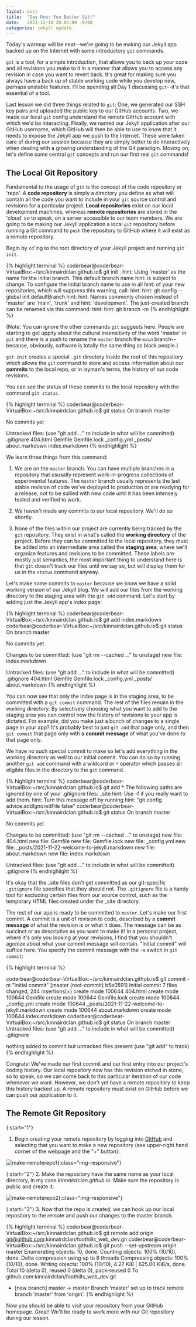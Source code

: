 ```yaml
---
layout: post
title:  "Day One: You Better Git!"
date:   2021-12-10 20:05:00 -0700
categories: jekyll update
---
```

Today's warmup will be neat--we're going to be making our Jekyll app backed up on the Internet with some introductory `git` commands.

`git` is a tool, for a simple introduction, that allows you to back up your code and all revisions you make to it in a manner that allows you to access any revision in case you want to revert back. It's great for making sure you always have a back up of stable working code while you develop new, perhaps unstable features. I'll be spending all Day 1 discussing `git`--it's that essential of a tool.

Last lesson we did three things related to `git`: One, we generated our SSH key pairs and uploaded the public key to our GitHub accounts. Two, we made our local `git` config understand the remote GitHub account with which we'd be interacting. Finally, we named our Jekyll application after our GitHub username, which GitHub will then be able to use to know that it needs to expose the Jekyll app we push to the Internet. These were taken care of during our session because they are simply better to do interactively when dealing with a growing understanding of the Git paradigm. Moving on, let's define some central `git` concepts and run our first real `git` commands!

The Local Git Repository
---

Fundamental to the usage of `git` is the concept of the code repository or 'repo'. A **code repository** is simply a directory you define as what will contain all the code you want to include in your `git` source control and revisions for a particular project. **Local repositories** exist on our local development machines, whereas **remote repositories** are stored in the 'cloud' so to speak, on a server accessible to our team members. We are going to be making our Jekyll application a local `git` repository before running a Git command to `push` the repository to GitHub where it will exist as a remote repository.

Begin by `cd`'ing to the root directory of your Jekyll project and running `git init`.

{% highlight terminal %}
coderbear@coderbear-VirtualBox:~/src/kinnairdclan.github.io$ git init .
hint: Using 'master' as the name for the initial branch. This default branch name
hint: is subject to change. To configure the initial branch name to use in all
hint: of your new repositories, which will suppress this warning, call:
hint: 
hint:   git config --global init.defaultBranch <name>
hint: 
hint: Names commonly chosen instead of 'master' are 'main', 'trunk' and
hint: 'development'. The just-created branch can be renamed via this command:
hint: 
hint:   git branch -m <name>
{% endhighlight %}

(Note: You can ignore the other commands `git` suggests here. People are starting to get uppity about the cultural insensitivity of the word 'master' in `git` and there is a push to rename the `master` branch the `main` branch--because, obviously, software is totally the same thing as black people.)

`git init` creates a special `.git` directory inside the root of this repository which allows the `git` command to store and access information about our **commits** to the local repo, or in layman's terms, the history of our code revisions.

You can see the status of these commits to the local repository with the command `git status`.

{% highlight terminal %}
coderbear@coderbear-VirtualBox:~/src/kinnairdclan.github.io$ git status
On branch master

No commits yet

Untracked files:
  (use "git add <file>..." to include in what will be committed)
        .gitignore
        404.html
        Gemfile
        Gemfile.lock
        _config.yml
        _posts/
        about.markdown
        index.markdown
{% endhighlight %}

We learn three things from this command:
1. We are on the `master` branch. You can have multiple branches in a repository that ususally represent work-in-progress collections of experimental features. The `master` branch usually represents the last stable revision of code we've deployed to production or are readying for a release, not to be sullied with new code until it has been intensely tested and verified to work.

2. We haven't made any commits to our local repository. We'll do so shortly.

3. None of the files within our project are currently being tracked by the `git` repository. They exist in what's called the **working directory** of the project. Before they can be committed to the local repository, they must be added into an intermediate area called the **staging area**, where we'll organize features and revisions to be committed. These labels are mostly just semantics, the most important thing to understand here is that `git` doesn't track our files until we say so, but will display them for us in the `status` command anyway. 

Let's make some commits to `master` because we know we have a solid working version of our Jekyll blog. We will add our files from the working directory to the staging area with the `git add` command. Let's start by adding just the Jekyll app's index page:

{% highlight terminal %}
coderbear@coderbear-VirtualBox:~/src/kinnairdclan.github.io$ git add index.markdown 
coderbear@coderbear-VirtualBox:~/src/kinnairdclan.github.io$ git status
On branch master

No commits yet

Changes to be committed:
  (use "git rm --cached <file>..." to unstage)
        new file:   index.markdown

Untracked files:
  (use "git add <file>..." to include in what will be committed)
        .gitignore
        404.html
        Gemfile
        Gemfile.lock
        _config.yml
        _posts/
        about.markdown
{% endhighlight %}

You can now see that only the index page is in the staging area, to be committed with a `git commit` command. The rest of the files remain in the working directory. By selectively choosing what you want to add to the staging area you can control how the history of revisions to your app is dictated. For example, did you make just a bunch of changes to a single page in your app? It's probably best to just `git add` that page only, and then `git commit` that page only with a **commit message** of what you've done to that page only.

We have no such special commit to make so let's add everything in the working directory as well to our initial commit. You can do so by running another `git add` command with a wildcard or `*` operator which passes all eligible files in the directory to the `git` command.

{% highlight terminal %}
coderbear@coderbear-VirtualBox:~/src/kinnairdclan.github.io$ git add *
The following paths are ignored by one of your .gitignore files:
_site
hint: Use -f if you really want to add them.
hint: Turn this message off by running
hint: "git config advice.addIgnoredFile false"
coderbear@coderbear-VirtualBox:~/src/kinnairdclan.github.io$ git status
On branch master

No commits yet

Changes to be committed:
  (use "git rm --cached <file>..." to unstage)
        new file:   404.html
        new file:   Gemfile
        new file:   Gemfile.lock
        new file:   _config.yml
        new file:   _posts/2021-11-22-welcome-to-jekyll.markdown
        new file:   about.markdown
        new file:   index.markdown

Untracked files:
  (use "git add <file>..." to include in what will be committed)
        .gitignore
{% endhighlight %}

It's okay that the _site files don't get committed as our git-specific `.gitignore` file specifies that they should not. The `.gitignore` file is a handy tool for excluding certain files from our source control, such as the temporary HTML files created under the _site directory.

The rest of our app is ready to be committed to `master`. Let's make our first commit. A commit is a unit of revision to code, described by a **commit message** of what the revision is or what it does. The message can be as succinct or as descriptive as you want to make it! In a personal project, where it's only you looking at your revisions, I find that you shouldn't agonize about what your commit message will contain. "Initial commit" will suffice here. You specify the commit message with the `-m` switch in `git commit`:

{% highlight terminal %}

coderbear@coderbear-VirtualBox:~/src/kinnairdclan.github.io$ git commit -m "Initial commit"
[master (root-commit) b5e0591] Initial commit
 7 files changed, 244 insertions(+)
 create mode 100644 404.html
 create mode 100644 Gemfile
 create mode 100644 Gemfile.lock
 create mode 100644 _config.yml
 create mode 100644 _posts/2021-11-22-welcome-to-jekyll.markdown
 create mode 100644 about.markdown
 create mode 100644 index.markdown
coderbear@coderbear-VirtualBox:~/src/kinnairdclan.github.io$ git status
On branch master
Untracked files:
  (use "git add <file>..." to include in what will be committed)
        .gitignore

nothing added to commit but untracked files present (use "git add" to track)
{% endhighlight %}

Congrats! We've made our first commit and our first entry into our project's coding history. Our local repository now has this revision etched in stone, so to speak, so we can come back to this particular iteration of our code whenever we want. However, we don't yet have a remote repository to keep this history backed up. A remote repository must exist on GitHub before we can push our application to it.

The Remote Git Repository
---

{:start="1"}
1. Begin creating your remote repository by logging into [GitHub][github] and selecting that you want to make a new repository (see upper-right hand corner of the webpage and the "+" button):

![make-remoterepo1](/assets/images/day1/day1_gitworkflow1.png){:class="img-responsive"}

{:start="2"}
2. Make the repository have the same name as your local directory, in my case *kinnairdclan.github.io*. Make sure the repository is public and create it:

![make-remoterepo2](/assets/images/day1/day1_gitworkflow3.png){:class="img-responsive"}

{:start="3"}
3. Now that the repo is created, we can hook up our local repository to the remote and push our changes to the master branch.

{% highlight terminal %}
coderbear@coderbear-VirtualBox:~/src/kinnairdclan.github.io$ git remote add origin git@github.com:kinnairdclan/foothills_web_dev.git
coderbear@coderbear-VirtualBox:~/src/kinnairdclan.github.io$ git push --set-upstream origin master
Enumerating objects: 10, done.
Counting objects: 100% (10/10), done.
Delta compression using up to 8 threads
Compressing objects: 100% (10/10), done.
Writing objects: 100% (10/10), 4.27 KiB | 625.00 KiB/s, done.
Total 10 (delta 0), reused 0 (delta 0), pack-reused 0
To github.com:kinnairdclan/foothills_web_dev.git
 * [new branch]      master -> master
Branch 'master' set up to track remote branch 'master' from 'origin'.
{% endhighlight %}

Now you should be able to visit your repository from your GitHub homepage. Great! We'll be ready to work more with our Git repository during our lesson.

[github]: https://github.com/